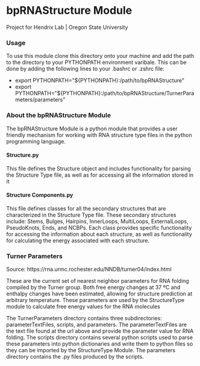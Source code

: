 <h1> bpRNAStructure Module </h1>
<p> Project for Hendrix Lab | Oregon State University </p>

<h3>Usage</h3>
<p>To use this module clone this directory onto your machine and add the path to the directory to your PYTHONPATH environment varibale. This can be done by adding the following lines to your .bashrc or .zshrc file:
<ul>
    <li>export PYTHONPATH="${PYTHONPATH}:/path/to/bpRNAStructure"</li>
    <li>export PYTHONPATH="${PYTHONPATH}:/path/to/bpRNAStructure/TurnerParameters/parameters"</li>
</ul>
</p>

<h3>About the bpRNAStructure Module</h3>
<p> The bpRNAStructure Module is a python module that provides a user friendly mechanism for working with
RNA structure type files in the python programming language. </p>

<h4>Structure.py</h4>
<p>This file defines the Structure object and includes functionality for parsing the Structure Type file, as well as for accessing all the information stored in it</p>

<h4>Structure Components.py</h4>
<p>This file defines classes for all the secondary structures that are characterized in the Structure Type file. These secondary structures include: Stems, Bulges, Hairpins, InnerLoops, MultiLoops, ExternalLoops, PseudoKnots, Ends, and NCBPs. Each class provides specific functionality for accessing the information about each structure, as well as functionality for calculating the energy associated with each structure.</p>

<h3>Turner Parameters</h3>
<p>Source: https://rna.urmc.rochester.edu/NNDB/turner04/index.html</p>
<p>These are the current set of nearest neighbor parameters for RNA folding compiled by the Turner group. Both free energy changes at 37 ºC and enthalpy changes have been estimated, allowing for structure prediction at arbitrary temperature. These parameters are used by the StructureType module to calculate free energy values for the RNA molecules</p>
<p>The TurnerParameters directory contains three subdirectories: parameterTextFiles, scripts, and parameters. The parameterTextFiles are the text file found at the url above and provide the parameter value for RNA folding. The scripts directory contains several python scripts used to parse these parameters into python dictionaries and write them to python files so they can be imported by the StructureType Module. The parameters directory contains the .py files produced by the scripts.</p>
